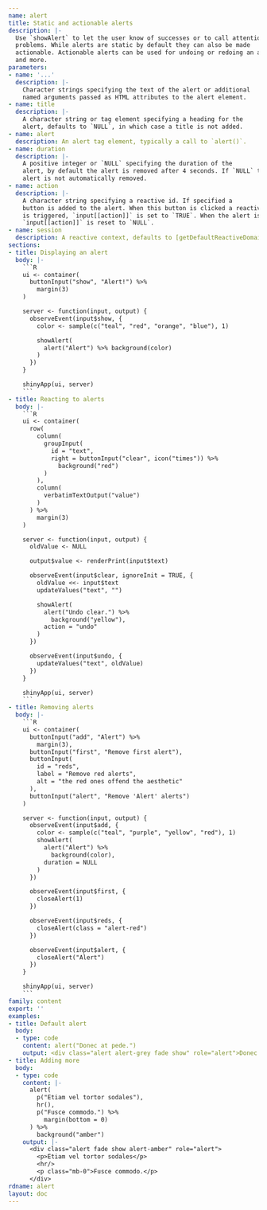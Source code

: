 ```yaml
---
name: alert
title: Static and actionable alerts
description: |-
  Use `showAlert` to let the user know of successes or to call attention to
  problems. While alerts are static by default they can also be made
  actionable. Actionable alerts can be used for undoing or redoing an action
  and more.
parameters:
- name: '...'
  description: |-
    Character strings specifying the text of the alert or additional
    named arguments passed as HTML attributes to the alert element.
- name: title
  description: |-
    A character string or tag element specifying a heading for the
    alert, defaults to `NULL`, in which case a title is not added.
- name: alert
  description: An alert tag element, typically a call to `alert()`.
- name: duration
  description: |-
    A positive integer or `NULL` specifying the duration of the
    alert, by default the alert is removed after 4 seconds. If `NULL` the
    alert is not automatically removed.
- name: action
  description: |-
    A character string specifying a reactive id. If specified a
    button is added to the alert. When this button is clicked a reactive value
    is triggered, `input[[action]]` is set to `TRUE`. When the alert is removed
    `input[[action]]` is reset to `NULL`.
- name: session
  description: A reactive context, defaults to [getDefaultReactiveDomain()](getdefaultreactivedomain.html).
sections:
- title: Displaying an alert
  body: |-
    ```R
    ui <- container(
      buttonInput("show", "Alert!") %>%
        margin(3)
    )

    server <- function(input, output) {
      observeEvent(input$show, {
        color <- sample(c("teal", "red", "orange", "blue"), 1)

        showAlert(
          alert("Alert") %>% background(color)
        )
      })
    }

    shinyApp(ui, server)
    ```
- title: Reacting to alerts
  body: |-
    ```R
    ui <- container(
      row(
        column(
          groupInput(
            id = "text",
            right = buttonInput("clear", icon("times")) %>%
              background("red")
          )
        ),
        column(
          verbatimTextOutput("value")
        )
      ) %>%
        margin(3)
    )

    server <- function(input, output) {
      oldValue <- NULL

      output$value <- renderPrint(input$text)

      observeEvent(input$clear, ignoreInit = TRUE, {
        oldValue <<- input$text
        updateValues("text", "")

        showAlert(
          alert("Undo clear.") %>%
            background("yellow"),
          action = "undo"
        )
      })

      observeEvent(input$undo, {
        updateValues("text", oldValue)
      })
    }

    shinyApp(ui, server)
    ```
- title: Removing alerts
  body: |-
    ```R
    ui <- container(
      buttonInput("add", "Alert") %>%
        margin(3),
      buttonInput("first", "Remove first alert"),
      buttonInput(
        id = "reds",
        label = "Remove red alerts",
        alt = "the red ones offend the aesthetic"
      ),
      buttonInput("alert", "Remove 'Alert' alerts")
    )

    server <- function(input, output) {
      observeEvent(input$add, {
        color <- sample(c("teal", "purple", "yellow", "red"), 1)
        showAlert(
          alert("Alert") %>%
            background(color),
          duration = NULL
        )
      })

      observeEvent(input$first, {
        closeAlert(1)
      })

      observeEvent(input$reds, {
        closeAlert(class = "alert-red")
      })

      observeEvent(input$alert, {
        closeAlert("Alert")
      })
    }

    shinyApp(ui, server)
    ```
family: content
export: ''
examples:
- title: Default alert
  body:
  - type: code
    content: alert("Donec at pede.")
    output: <div class="alert alert-grey fade show" role="alert">Donec at pede.</div>
- title: Adding more
  body:
  - type: code
    content: |-
      alert(
        p("Etiam vel tortor sodales"),
        hr(),
        p("Fusce commodo.") %>%
          margin(bottom = 0)
      ) %>%
        background("amber")
    output: |-
      <div class="alert fade show alert-amber" role="alert">
        <p>Etiam vel tortor sodales</p>
        <hr/>
        <p class="mb-0">Fusce commodo.</p>
      </div>
rdname: alert
layout: doc
---
```

